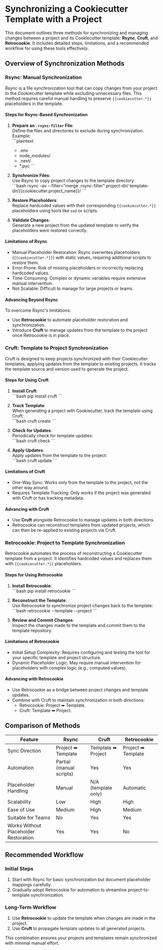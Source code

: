 # Synchronizing a Cookiecutter Template with a Project

This document outlines three methods for synchronizing and managing changes between a project and its Cookiecutter template: **Rsync**, **Cruft**, and **Retrocookie**. It includes detailed steps, limitations, and a recommended workflow for using these tools effectively.

## Overview of Synchronization Methods

### Rsync: Manual Synchronization
Rsync is a file synchronization tool that can copy changes from your project to the Cookiecutter template while excluding unnecessary files. This method requires careful manual handling to preserve `{{cookiecutter.*}}` placeholders in the template.

#### Steps for Rsync-Based Synchronization
1. **Prepare an `.rsync-filter` File**:  
   Define the files and directories to exclude during synchronization. Example:  
   \```plaintext
   - .env
   - node_modules/
   - .next/
   - *.pyc
   \```

2. **Synchronize Files**:  
   Use Rsync to copy project changes to the template directory:  
   \```bash
   rsync -av --filter="merge .rsync-filter" project-dir/ template-dir/{{cookiecutter.project_name}}/
   \```

3. **Restore Placeholders**:  
   Replace hardcoded values with their corresponding `{{cookiecutter.*}}` placeholders using tools like `sed` or scripts.

4. **Validate Changes**:  
   Generate a new project from the updated template to verify the placeholders were restored correctly.

#### Limitations of Rsync
- Manual Placeholder Restoration: Rsync overwrites placeholders (`{{cookiecutter.*}}`) with static values, requiring additional scripts to restore them.
- Error-Prone: Risk of missing placeholders or incorrectly replacing hardcoded values.
- Time-Consuming: Complex or dynamic variables require extensive manual intervention.
- Not Scalable: Difficult to manage for large projects or teams.

#### Advancing Beyond Rsync
To overcome Rsync's limitations:  
- Use **Retrocookie** to automate placeholder restoration and synchronization.  
- Introduce **Cruft** to manage updates from the template to the project once Retrocookie is in place.

### Cruft: Template to Project Synchronization
Cruft is designed to keep projects synchronized with their Cookiecutter templates, applying updates from the template to existing projects. It tracks the template source and version used to generate the project.

#### Steps for Using Cruft
1. **Install Cruft**:  
   \```bash
   pip install cruft
   \```

2. **Track Template**:  
   When generating a project with Cookiecutter, track the template using Cruft:  
   \```bash
   cruft create <template-repo-url>
   \```

3. **Check for Updates**:  
   Periodically check for template updates:  
   \```bash
   cruft check
   \```

4. **Apply Updates**:  
   Apply updates from the template to the project:  
   \```bash
   cruft update
   \```

#### Limitations of Cruft
- One-Way Sync: Works only from the template to the project, not the other way around.
- Requires Template Tracking: Only works if the project was generated with Cruft or has tracking metadata.

#### Advancing with Cruft
- Use **Cruft** alongside Retrocookie to manage updates in both directions.  
- Retrocookie can reconstruct templates from updated projects, which can then be re-applied to existing projects via Cruft.

### Retrocookie: Project to Template Synchronization
Retrocookie automates the process of reconstructing a Cookiecutter template from a project. It identifies hardcoded values and replaces them with `{{cookiecutter.*}}` placeholders.

#### Steps for Using Retrocookie
1. **Install Retrocookie**:  
   \```bash
   pip install retrocookie
   \```

2. **Reconstruct the Template**:  
   Use Retrocookie to synchronize project changes back to the template:  
   \```bash
   retrocookie --template <path-to-template-repo> --project <path-to-project>
   \```

3. **Review and Commit Changes**:  
   Inspect the changes made to the template and commit them to the template repository.

#### Limitations of Retrocookie
- Initial Setup Complexity: Requires configuring and testing the tool for your specific template and project structure.
- Dynamic Placeholder Logic: May require manual intervention for placeholders with complex logic (e.g., computed values).

#### Advancing with Retrocookie
- Use Retrocookie as a bridge between project changes and template updates.  
- Combine with Cruft to maintain synchronization in both directions:  
  - Retrocookie: Project ➡ Template.  
  - Cruft: Template ➡ Project.

## Comparison of Methods

| Feature                      | Rsync                     | Cruft                     | Retrocookie               |
|------------------------------|---------------------------|---------------------------|---------------------------|
| Sync Direction               | Project ➡ Template        | Template ➡ Project        | Project ➡ Template        |
| Automation                   | Partial (manual scripts)  | Yes                       | Yes                       |
| Placeholder Handling         | Manual                   | N/A (template only)       | Automatic                 |
| Scalability                  | Low                       | High                      | High                      |
| Ease of Use                  | Medium                    | High                      | Medium                    |
| Suitable for Teams           | No                        | Yes                       | Yes                       |
| Works Without Placeholder Restoration | Yes            | Yes                       | No                        |

## Recommended Workflow

### Initial Steps
1. Start with Rsync for basic synchronization but document placeholder mappings carefully.
2. Gradually adopt Retrocookie for automation to streamline project-to-template synchronization.

### Long-Term Workflow
1. Use **Retrocookie** to update the template when changes are made in the project.
2. Use **Cruft** to propagate template updates to all generated projects.

This combination ensures your projects and templates remain synchronized with minimal manual effort.
